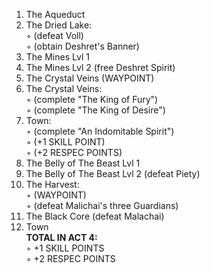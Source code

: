 1. The Aqueduct  
2. The Dried Lake:  
◦ (defeat Voll)  
◦ (obtain Deshret's Banner)  
3. The Mines Lvl 1  
4. The Mines Lvl 2 (free Deshret Spirit)  
5. The Crystal Veins (WAYPOINT)  
6. The Crystal Veins:  
◦ (complete "The King of Fury")  
◦ (complete "The King of Desire")  
7. Town:  
◦ (complete "An Indomitable Spirit")  
◦ (+1 SKILL POINT)  
◦ (+2 RESPEC POINTS)  
8. The Belly of The Beast Lvl 1  
9. The Belly of The Beast Lvl 2 (defeat Piety)  
10. The Harvest:  
◦ (WAYPOINT)  
◦ (defeat Malichai's three Guardians)  
11. The Black Core (defeat Malachai)  
12. Town  
**TOTAL IN ACT 4:**  
◦ +1 SKILL POINTS  
◦ +2 RESPEC POINTS
